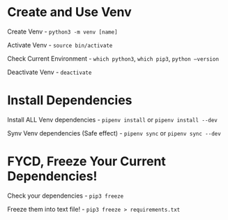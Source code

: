 # Create and Use Venv

Create Venv -
`python3 -m venv [name]`

Activate Venv -
`source bin/activate`

Check Current Environment - 
`which python3`, `which pip3`, `python —version`

Deactivate Venv - 
`deactivate`

# Install Dependencies

Install ALL Venv dependencies - 
`pipenv install` or `pipenv install --dev`

Synv Venv dependencies (Safe effect) -
`pipenv sync` or `pipenv sync --dev`

# FYCD, Freeze Your Current Dependencies!

Check your dependencies - 
`pip3 freeze`

Freeze them into text file! - 
`pip3 freeze > requirements.txt`